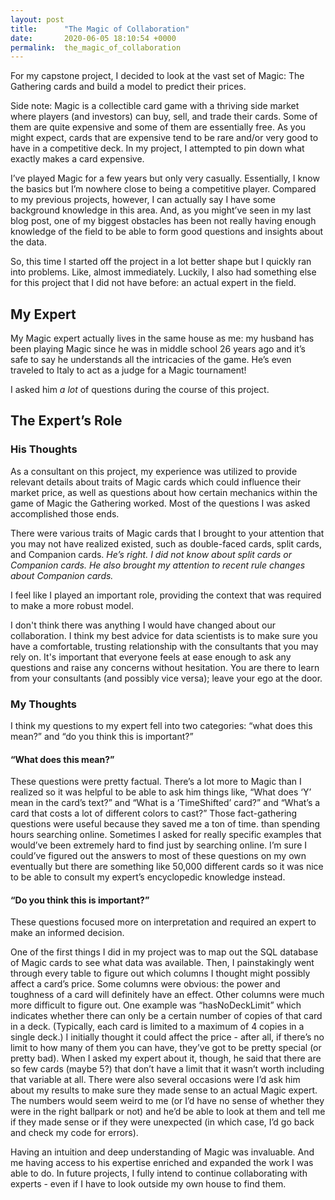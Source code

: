 ```yaml
---
layout: post
title:      "The Magic of Collaboration"
date:       2020-06-05 18:10:54 +0000
permalink:  the_magic_of_collaboration
---
```



For my capstone project, I decided to look at the vast set of Magic: The Gathering cards and build a model to predict their prices.

Side note: Magic is a collectible card game with a thriving side market where players (and investors) can buy, sell, and trade their cards.  Some of them are quite expensive and some of them are essentially free.  As you might expect, cards that are expensive tend to be rare and/or very good to have in a competitive deck.  In my project, I attempted to pin down what exactly makes a card expensive.

I’ve played Magic for a few years but only very casually.  Essentially, I know the basics but I’m nowhere close to being a competitive player.  Compared to my previous projects, however, I can actually say I have some background knowledge in this area.  And, as you might’ve seen in my last blog post, one of my biggest obstacles has been not really having enough knowledge of the field to be able to form good questions and insights about the data.

So, this time I started off the project in a lot better shape but I quickly ran into problems.  Like, almost immediately.  Luckily, I also had something else for this project that I did not have before: an actual expert in the field.  

  ## My Expert

My Magic expert actually lives in the same house as me: my husband has been playing Magic since he was in middle school 26 years ago and it’s safe to say he understands all the intricacies of the game.  He’s even traveled to Italy to act as a judge for a Magic tournament!

I asked him *a lot* of questions during the course of this project.

## The Expert’s Role

### His Thoughts
As a consultant on this project, my experience was utilized to provide relevant details about traits of Magic cards which could influence their market price, as well as questions about how certain mechanics within the game of Magic the Gathering worked. Most of the questions I was asked accomplished those ends. 
 
There were various traits of Magic cards that I brought to your attention that you may not have realized existed, such as double-faced cards, split cards, and Companion cards. *He’s right.  I did not know about split cards or Companion cards.  He also brought my attention to recent rule changes about Companion cards.*
 
I feel like I played an important role, providing the context that was required to make a more robust model.
 
I don't think there was anything I would have changed about our collaboration. I think my best advice for data scientists is to make sure you have a comfortable, trusting relationship with the consultants that you may rely on. It's important that everyone feels at ease enough to ask any questions and raise any concerns without hesitation. You are there to learn from your consultants (and possibly vice versa); leave your ego at the door.

### My Thoughts
I think my questions to my expert fell into two categories: “what does this mean?” and “do you think this is important?” 

#### “What does this mean?” 
These questions were pretty factual.  There’s a lot more to Magic than I realized so it was helpful to be able to ask him things like, “What does ‘Y’ mean in the card’s text?” and “What is a ‘TimeShifted’ card?”  and “What’s a card that costs a lot of different colors to cast?”  Those fact-gathering questions were useful because they saved me a ton of time.  than spending hours searching online.  Sometimes I asked for really specific examples that would’ve been extremely hard to find just by searching online.  I’m sure I could’ve figured out the answers to most of these questions on my own eventually but there are something like 50,000 different cards so it was nice to be able to consult my expert’s encyclopedic knowledge instead.

#### “Do you think this is important?” 
These questions focused more on interpretation and required an expert to make an informed decision. 

One of the first things I did in my project was to map out the SQL database of Magic cards to see what data was available.  Then, I painstakingly went through every table to figure out which columns I thought might possibly affect a card’s price.  Some columns were obvious: the power and toughness of a card will definitely have an effect.  Other columns were much more difficult to figure out.  One example was “hasNoDeckLimit” which indicates whether there can only be a certain number of copies of that card in a deck. (Typically, each card is limited to a maximum of 4 copies in a single deck.) I initially thought it could affect the price - after all, if there’s no limit to how many of them you can have, they’ve got to be pretty special (or pretty bad).  When I asked my expert about it, though, he said that there are so few cards (maybe 5?) that don’t have a limit that it wasn’t worth including that variable at all.   There were also several occasions were I’d ask him about my results to make sure they made sense to an actual Magic expert.  The numbers would seem weird to me (or I’d have no sense of whether they were in the right ballpark or not) and he’d be able to look at them and tell me if they made sense or if they were unexpected (in which case, I’d go back and check my code for errors).  

Having an intuition and deep understanding of Magic was invaluable.  And me having access to his expertise enriched and expanded the work I was able to do.  In future projects, I fully intend to continue collaborating with experts - even if I have to look outside my own house to find them.
